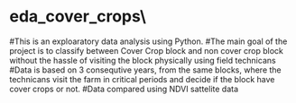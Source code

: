 # eda_cover_crops\
#This is an exploaratory data analysis using Python.
#The main goal of the project is to classify between Cover Crop block and non cover crop block without the hassle of visiting the block physically using field technicans
#Data is based on 3 consequtive years, from the same blocks, where the technicans visit the farm in critical periods and decide if the block have cover crops or not.
#Data compared using NDVI sattelite data
